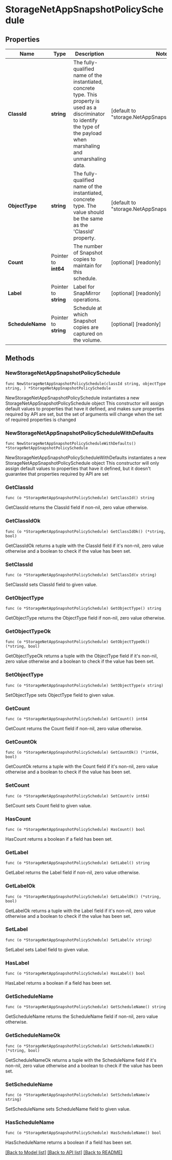 # StorageNetAppSnapshotPolicySchedule

## Properties

Name | Type | Description | Notes
------------ | ------------- | ------------- | -------------
**ClassId** | **string** | The fully-qualified name of the instantiated, concrete type. This property is used as a discriminator to identify the type of the payload when marshaling and unmarshaling data. | [default to "storage.NetAppSnapshotPolicySchedule"]
**ObjectType** | **string** | The fully-qualified name of the instantiated, concrete type. The value should be the same as the &#39;ClassId&#39; property. | [default to "storage.NetAppSnapshotPolicySchedule"]
**Count** | Pointer to **int64** | The number of Snapshot copies to maintain for this schedule. | [optional] [readonly] 
**Label** | Pointer to **string** | Label for SnapMirror operations. | [optional] [readonly] 
**ScheduleName** | Pointer to **string** | Schedule at which Snapshot copies are captured on the volume. | [optional] [readonly] 

## Methods

### NewStorageNetAppSnapshotPolicySchedule

`func NewStorageNetAppSnapshotPolicySchedule(classId string, objectType string, ) *StorageNetAppSnapshotPolicySchedule`

NewStorageNetAppSnapshotPolicySchedule instantiates a new StorageNetAppSnapshotPolicySchedule object
This constructor will assign default values to properties that have it defined,
and makes sure properties required by API are set, but the set of arguments
will change when the set of required properties is changed

### NewStorageNetAppSnapshotPolicyScheduleWithDefaults

`func NewStorageNetAppSnapshotPolicyScheduleWithDefaults() *StorageNetAppSnapshotPolicySchedule`

NewStorageNetAppSnapshotPolicyScheduleWithDefaults instantiates a new StorageNetAppSnapshotPolicySchedule object
This constructor will only assign default values to properties that have it defined,
but it doesn't guarantee that properties required by API are set

### GetClassId

`func (o *StorageNetAppSnapshotPolicySchedule) GetClassId() string`

GetClassId returns the ClassId field if non-nil, zero value otherwise.

### GetClassIdOk

`func (o *StorageNetAppSnapshotPolicySchedule) GetClassIdOk() (*string, bool)`

GetClassIdOk returns a tuple with the ClassId field if it's non-nil, zero value otherwise
and a boolean to check if the value has been set.

### SetClassId

`func (o *StorageNetAppSnapshotPolicySchedule) SetClassId(v string)`

SetClassId sets ClassId field to given value.


### GetObjectType

`func (o *StorageNetAppSnapshotPolicySchedule) GetObjectType() string`

GetObjectType returns the ObjectType field if non-nil, zero value otherwise.

### GetObjectTypeOk

`func (o *StorageNetAppSnapshotPolicySchedule) GetObjectTypeOk() (*string, bool)`

GetObjectTypeOk returns a tuple with the ObjectType field if it's non-nil, zero value otherwise
and a boolean to check if the value has been set.

### SetObjectType

`func (o *StorageNetAppSnapshotPolicySchedule) SetObjectType(v string)`

SetObjectType sets ObjectType field to given value.


### GetCount

`func (o *StorageNetAppSnapshotPolicySchedule) GetCount() int64`

GetCount returns the Count field if non-nil, zero value otherwise.

### GetCountOk

`func (o *StorageNetAppSnapshotPolicySchedule) GetCountOk() (*int64, bool)`

GetCountOk returns a tuple with the Count field if it's non-nil, zero value otherwise
and a boolean to check if the value has been set.

### SetCount

`func (o *StorageNetAppSnapshotPolicySchedule) SetCount(v int64)`

SetCount sets Count field to given value.

### HasCount

`func (o *StorageNetAppSnapshotPolicySchedule) HasCount() bool`

HasCount returns a boolean if a field has been set.

### GetLabel

`func (o *StorageNetAppSnapshotPolicySchedule) GetLabel() string`

GetLabel returns the Label field if non-nil, zero value otherwise.

### GetLabelOk

`func (o *StorageNetAppSnapshotPolicySchedule) GetLabelOk() (*string, bool)`

GetLabelOk returns a tuple with the Label field if it's non-nil, zero value otherwise
and a boolean to check if the value has been set.

### SetLabel

`func (o *StorageNetAppSnapshotPolicySchedule) SetLabel(v string)`

SetLabel sets Label field to given value.

### HasLabel

`func (o *StorageNetAppSnapshotPolicySchedule) HasLabel() bool`

HasLabel returns a boolean if a field has been set.

### GetScheduleName

`func (o *StorageNetAppSnapshotPolicySchedule) GetScheduleName() string`

GetScheduleName returns the ScheduleName field if non-nil, zero value otherwise.

### GetScheduleNameOk

`func (o *StorageNetAppSnapshotPolicySchedule) GetScheduleNameOk() (*string, bool)`

GetScheduleNameOk returns a tuple with the ScheduleName field if it's non-nil, zero value otherwise
and a boolean to check if the value has been set.

### SetScheduleName

`func (o *StorageNetAppSnapshotPolicySchedule) SetScheduleName(v string)`

SetScheduleName sets ScheduleName field to given value.

### HasScheduleName

`func (o *StorageNetAppSnapshotPolicySchedule) HasScheduleName() bool`

HasScheduleName returns a boolean if a field has been set.


[[Back to Model list]](../README.md#documentation-for-models) [[Back to API list]](../README.md#documentation-for-api-endpoints) [[Back to README]](../README.md)


